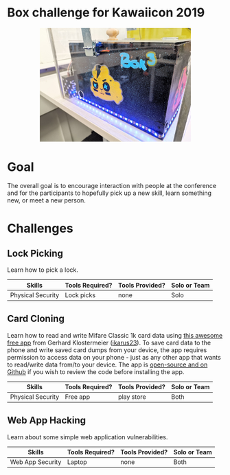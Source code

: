 # Box challenge for Kawaiicon 2019

<p align="center">
  <img width="70%" src="box-challenge.jpg" />
</p>

# Goal
The overall goal is to encourage interaction with people at the conference and for the participants to hopefully pick up a new skill, learn something new, or meet a new person.

# Challenges

## Lock Picking

Learn how to pick a lock.

| Skills | Tools Required? | Tools Provided? | Solo or Team |
| ------------- | ------------- | ----- | ----- |
| Physical Security | Lock picks | none | Solo |

## Card Cloning

Learn how to read and write Mifare Classic 1k card data using [this awesome free app](https://play.google.com/store/apps/details?id=de.syss.MifareClassicTool) from Gerhard Klostermeier ([ikarus23](https://github.com/ikarus23)). To save card data to the phone and write saved card dumps from your device, the app requires permission to access data on your phone - just as any other app that wants to read/write data from/to your device. The app is [open-source and on Github](https://github.com/ikarus23/MifareClassicTool) if you wish to review the code before installing the app.

| Skills | Tools Required? | Tools Provided? | Solo or Team |
| ------------- | ------------- | ----- | ----- |
| Physical Security | Free app | play store | Both |


## Web App Hacking

Learn about some simple web application vulnerabilities.

| Skills | Tools Required? | Tools Provided? | Solo or Team |
| ------------- | ------------- | ----- | ----- |
| Web App Security | Laptop | none | Both |
